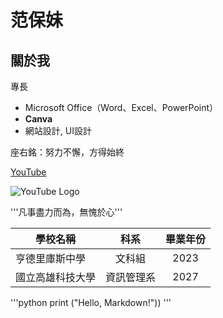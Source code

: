 # 范保妹

## 關於我

專長
* Microsoft Office（Word、Excel、PowerPoint）
* **Canva**
* 網站設計, UI設計

座右銘：努力不懈，方得始終

[YouTube](https://www.youtube.com)


![YouTube Logo](https://upload.wikimedia.org/wikipedia/commons/b/b8/YouTube_Logo_2017.svg)



'''凡事盡力而為，無愧於心'''

|學校名稱  | 科系 | 畢業年份 |
|---|:---:|:---:|
| 亨德里庫斯中學 | 文科組 |2023|
| 國立高雄科技大學 | 資訊管理系 | 2027|


'''python
print ("Hello, Markdown!"))
'''


  
